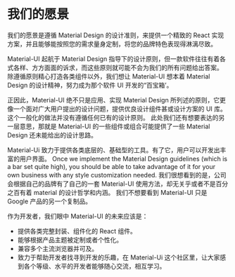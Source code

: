 # 我们的愿景

<p class="description">我们的愿景是遵循 Material Design 的设计准则，来提供一个精致的 React 实现方案，并且能够能按照您的需求量身定制，将您的品牌特色表现得淋漓尽致。</p>

Material-UI 起航于 Material Design 指导下的设计原则，但一款软件往往有着各式各样、方方面面的诉求，而这些原则就可能不会为我们的所有问题给出答案。 除遵循原则精心打造各类组件以外，我们想让 Material-UI 想本着 Material Design 的设计精神，努力成为那个软件 UI 开发的“百宝箱’。

正因此，Material-UI 绝不只是应用、实现 Material Design 所列述的原则，它更像一个面对广大用户提出的设计问题，提供优良设计组件甚或设计方案的 UI 库。 这个一般化的做法并没有遵循任何已有的设计原则。 此处我们还有想要表达的另一层意思，那就是 Material-UI 的一些组件或组合可能提供了一些 Material Design 还未能给出的设计思路。

Material-Ui 致力于提供各类底层的、基础型的工具。有了它，用户可以开发出丰富的用户界面。 Once we implement the Material Design guidelines (which is a bar set quite high), you should be able to take advantage of it for your own business with any style customization needed. 我们很想看到的是，公司会根据自己的品牌有了自己的一套 Material-UI 使用方法，却无关乎或者不是百分之百有着 material 的设计哲学和内涵。 我们不想要看到 Material-UI 只是 Google 产品的另一个复制品。

作为开发者，我们眼中 Material-UI 的未来应该是：

- 提供各类完整封装、组件化的 React 组件。
- 能够根据产品主题被定制或者个性化。
- 兼容多个主流浏览器并可及。
- 致力于帮助开发者找寻到开发的乐趣，在 Material-Ui 这个社区里，让大家感到各个等级、水平的开发者能够随心交流，相互学习。

